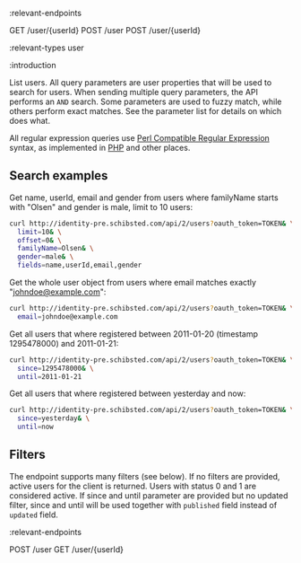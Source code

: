 :relevant-endpoints

GET /user/{userId}
POST /user
POST /user/{userId}

:relevant-types user

:introduction

List users. All query parameters are user properties
that will be used to search for users. When sending multiple query
parameters, the API performs an `AND` search. Some parameters are used
to fuzzy match, while others perform exact matches. See the parameter
list for details on which does what.

All regular expression queries use
[Perl Compatible Regular Expression](http://en.wikipedia.org/wiki/Perl_Compatible_Regular_Expressions)
syntax, as implemented in
[PHP](http://www.php.net/manual/en/reference.pcre.pattern.syntax.php) and other
places.

## Search examples

Get name, userId, email and gender from users where familyName starts with
"Olsen" and gender is male, limit to 10 users:

```sh
curl http://identity-pre.schibsted.com/api/2/users?oauth_token=TOKEN& \
  limit=10& \
  offset=0& \
  familyName=Olsen& \
  gender=male& \
  fields=name,userId,email,gender
```

Get the whole user object from users where email matches exactly
"johndoe@example.com":

```sh
curl http://identity-pre.schibsted.com/api/2/users?oauth_token=TOKEN& \
  email=johndoe@example.com
```

Get all users that where registered between 2011-01-20 (timestamp 1295478000)
and 2011-01-21:

```sh
curl http://identity-pre.schibsted.com/api/2/users?oauth_token=TOKEN& \
  since=1295478000& \
  until=2011-01-21
```

Get all users that where registered between yesterday and now:

```sh
curl http://identity-pre.schibsted.com/api/2/users?oauth_token=TOKEN& \
  since=yesterday& \
  until=now
```

## Filters

The endpoint supports many filters (see below). If no filters are provided,
active users for the client is returned. Users with status 0 and 1 are
considered active. If since and until parameter are provided but no updated filter,
since and until will be used together with `published` field instead of `updated` field.

:relevant-endpoints

POST /user
GET /user/{userId}
